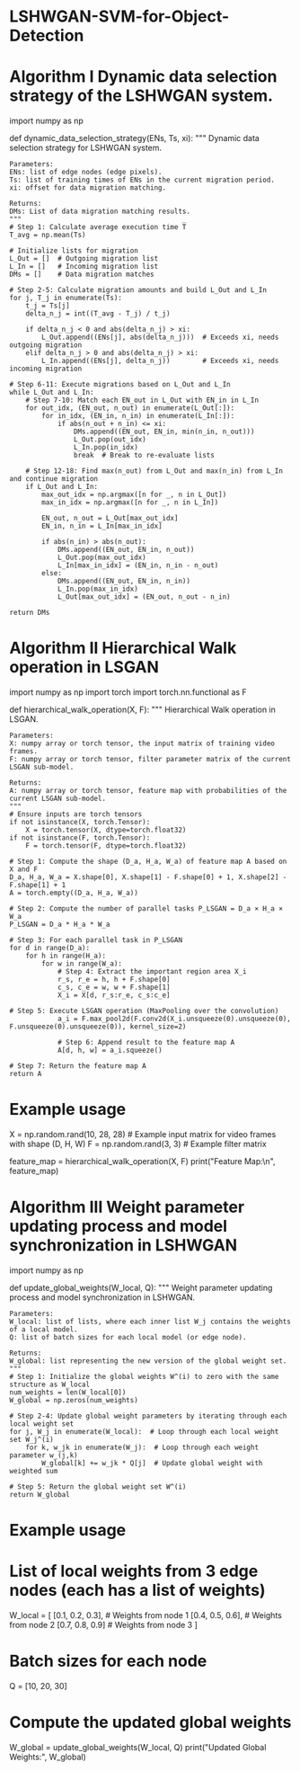 # LSHWGAN-SVM-for-Object-Detection

# Algorithm I Dynamic data selection strategy of the LSHWGAN system.	

import numpy as np

def dynamic_data_selection_strategy(ENs, Ts, xi):
    """
    Dynamic data selection strategy for LSHWGAN system.

    Parameters:
    ENs: list of edge nodes (edge pixels).
    Ts: list of training times of ENs in the current migration period.
    xi: offset for data migration matching.

    Returns:
    DMs: List of data migration matching results.
    """
    # Step 1: Calculate average execution time T̅
    T_avg = np.mean(Ts)

    # Initialize lists for migration
    L_Out = []  # Outgoing migration list
    L_In = []   # Incoming migration list
    DMs = []    # Data migration matches

    # Step 2-5: Calculate migration amounts and build L_Out and L_In
    for j, T_j in enumerate(Ts):
        t_j = Ts[j]
        delta_n_j = int((T_avg - T_j) / t_j)

        if delta_n_j < 0 and abs(delta_n_j) > xi:
            L_Out.append((ENs[j], abs(delta_n_j)))  # Exceeds xi, needs outgoing migration
        elif delta_n_j > 0 and abs(delta_n_j) > xi:
            L_In.append((ENs[j], delta_n_j))        # Exceeds xi, needs incoming migration

    # Step 6-11: Execute migrations based on L_Out and L_In
    while L_Out and L_In:
        # Step 7-10: Match each EN_out in L_Out with EN_in in L_In
        for out_idx, (EN_out, n_out) in enumerate(L_Out[:]):
            for in_idx, (EN_in, n_in) in enumerate(L_In[:]):
                if abs(n_out + n_in) <= xi:
                    DMs.append((EN_out, EN_in, min(n_in, n_out)))
                    L_Out.pop(out_idx)
                    L_In.pop(in_idx)
                    break  # Break to re-evaluate lists

        # Step 12-18: Find max(n_out) from L_Out and max(n_in) from L_In and continue migration
        if L_Out and L_In:
            max_out_idx = np.argmax([n for _, n in L_Out])
            max_in_idx = np.argmax([n for _, n in L_In])

            EN_out, n_out = L_Out[max_out_idx]
            EN_in, n_in = L_In[max_in_idx]

            if abs(n_in) > abs(n_out):
                DMs.append((EN_out, EN_in, n_out))
                L_Out.pop(max_out_idx)
                L_In[max_in_idx] = (EN_in, n_in - n_out)
            else:
                DMs.append((EN_out, EN_in, n_in))
                L_In.pop(max_in_idx)
                L_Out[max_out_idx] = (EN_out, n_out - n_in)

    return DMs


# Algorithm II Hierarchical Walk operation in LSGAN

import numpy as np
import torch
import torch.nn.functional as F

def hierarchical_walk_operation(X, F):
    """
    Hierarchical Walk operation in LSGAN.

    Parameters:
    X: numpy array or torch tensor, the input matrix of training video frames.
    F: numpy array or torch tensor, filter parameter matrix of the current LSGAN sub-model.

    Returns:
    A: numpy array or torch tensor, feature map with probabilities of the current LSGAN sub-model.
    """
    # Ensure inputs are torch tensors
    if not isinstance(X, torch.Tensor):
        X = torch.tensor(X, dtype=torch.float32)
    if not isinstance(F, torch.Tensor):
        F = torch.tensor(F, dtype=torch.float32)

    # Step 1: Compute the shape (D_a, H_a, W_a) of feature map A based on X and F
    D_a, H_a, W_a = X.shape[0], X.shape[1] - F.shape[0] + 1, X.shape[2] - F.shape[1] + 1
    A = torch.empty((D_a, H_a, W_a))

    # Step 2: Compute the number of parallel tasks P_LSGAN = D_a × H_a × W_a
    P_LSGAN = D_a * H_a * W_a

    # Step 3: For each parallel task in P_LSGAN
    for d in range(D_a):
        for h in range(H_a):
            for w in range(W_a):
                # Step 4: Extract the important region area X_i
                r_s, r_e = h, h + F.shape[0]
                c_s, c_e = w, w + F.shape[1]
                X_i = X[d, r_s:r_e, c_s:c_e]

    # Step 5: Execute LSGAN operation (MaxPooling over the convolution)
                a_i = F.max_pool2d(F.conv2d(X_i.unsqueeze(0).unsqueeze(0), F.unsqueeze(0).unsqueeze(0)), kernel_size=2)
                
                # Step 6: Append result to the feature map A
                A[d, h, w] = a_i.squeeze()

    # Step 7: Return the feature map A
    return A

# Example usage
X = np.random.rand(10, 28, 28)    # Example input matrix for video frames with shape (D, H, W)
F = np.random.rand(3, 3)          # Example filter matrix

feature_map = hierarchical_walk_operation(X, F)
print("Feature Map:\n", feature_map)

# Algorithm III Weight parameter updating process and model synchronization in LSHWGAN


import numpy as np

def update_global_weights(W_local, Q):
    """
    Weight parameter updating process and model synchronization in LSHWGAN.

    Parameters:
    W_local: list of lists, where each inner list W_j contains the weights of a local model.
    Q: list of batch sizes for each local model (or edge node).

    Returns:
    W_global: list representing the new version of the global weight set.
    """
    # Step 1: Initialize the global weights W^(i) to zero with the same structure as W_local
    num_weights = len(W_local[0])
    W_global = np.zeros(num_weights)

    # Step 2-4: Update global weight parameters by iterating through each local weight set
    for j, W_j in enumerate(W_local):  # Loop through each local weight set W_j^(i)
        for k, w_jk in enumerate(W_j):  # Loop through each weight parameter w_(j,k)
            W_global[k] += w_jk * Q[j]  # Update global weight with weighted sum

    # Step 5: Return the global weight set W^(i)
    return W_global

# Example usage
# List of local weights from 3 edge nodes (each has a list of weights)
W_local = [
    [0.1, 0.2, 0.3],  # Weights from node 1
    [0.4, 0.5, 0.6],  # Weights from node 2
    [0.7, 0.8, 0.9]   # Weights from node 3
]

# Batch sizes for each node
Q = [10, 20, 30]

# Compute the updated global weights
W_global = update_global_weights(W_local, Q)
print("Updated Global Weights:", W_global)



